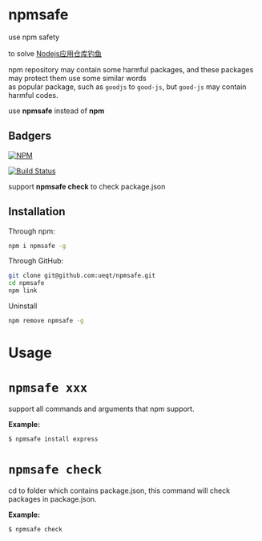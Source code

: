 # npmsafe
use npm safety

to solve [Nodejs应用仓库钓鱼](http://www.cnblogs.com/index-html/p/npm_package_phishing.html)

npm repository may contain some harmful packages, and these packages may protect them use some similar words  
as popular package, such as `goodjs` to `good-js`, but `good-js` may contain harmful codes. 

use **npmsafe** instead of **npm**

## Badgers
[![NPM](https://nodei.co/npm/npmsafe.png?downloads=true&stars=true)](https://nodei.co/npm/npmsafe/)

[![Build Status](https://api.travis-ci.org/ueqt/npmsafe.png)](http://travis-ci.org/ueqt/npmsafe)

support **npmsafe check** to check package.json

## Installation

Through npm:
```bash
npm i npmsafe -g
```

Through GitHub:
```bash
git clone git@github.com:ueqt/npmsafe.git
cd npmsafe
npm link
```

Uninstall
```bash
npm remove npmsafe -g
```

# Usage

# `npmsafe xxx`
support all commands and arguments that npm support.

**Example:**

```bash
$ npmsafe install express
```

# `npmsafe check`
cd to folder which contains package.json, this command will check packages in package.json.

**Example:**

```bash
$ npmsafe check
```
